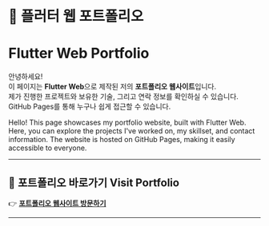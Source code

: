 # 🌟 플러터 웹 포트폴리오
#  Flutter Web Portfolio

안녕하세요!  
이 페이지는 **Flutter Web**으로 제작된 저의 **포트폴리오 웹사이트**입니다.  
제가 진행한 프로젝트와 보유한 기술, 그리고 연락 정보를 확인하실 수 있습니다.  
GitHub Pages를 통해 누구나 쉽게 접근할 수 있습니다.

Hello!
This page showcases my portfolio website, built with Flutter Web.
Here, you can explore the projects I've worked on, my skillset, and contact information.
The website is hosted on GitHub Pages, making it easily accessible to everyone.

---

## 🔗 포트폴리오 바로가기 Visit Portfolio
👉 **[포트폴리오 웹사이트 방문하기](https://dynaruid.github.io/Portfoliov0.1/)**  

---
